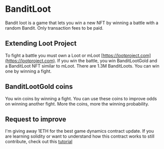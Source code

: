 # BanditLoot
Bandit loot is a game that lets you win a new NFT by winning a battle with a random Bandit. Only transaction fees to be paid. 

## Extending Loot Project
To fight a battle you must own a Loot or mLoot [https://lootproject.com](https://lootproject.com).
If you win the battle, you win BanditLootGold and a BanditLoot NFT similar to mLoot. There are 1.3M BanditLoots. You can win one by winning a fight. 

## BanditLootGold coins
You win coins by winning a fight. You can use these coins to improve odds on winning another fight. More the coins, more the winning probability.

## Request to improve
I'm giving away 1ETH for the best game dynamics contract update. 
If you are learning solidity or want to understand how this contract works to still contribute, check out this [tutorial](https://questb.uk/quest/learning-solidity-by-extending-loot!-0034)
